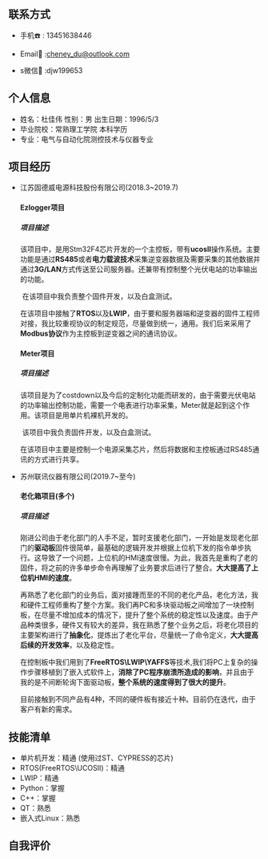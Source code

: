 ## 联系方式

+ 手机:phone: : 13451638446

+ Email:e-mail: :cheney_du@outlook.com

+ s微信:blue_book: :djw199653

## 个人信息

+ 姓名：杜佳伟	性别：男	出生日期：1996/5/3
+ 毕业院校：常熟理工学院 本科学历
+ 专业：电气与自动化院测控技术与仪器专业

## 项目经历

+ 江苏固德威电源科技股份有限公司(2018.3~2019.7)

  #### Ezlogger项目

  ##### 项目描述

  ​	该项目中，是用Stm32F4芯片开发的一个主控板，带有**ucosⅡ**操作系统。主要功能是通过**RS485**或者**电力载波技术**采集逆变器数据及需要采集的其他数据并通过**3G/LAN**方式传送至公司服务器。还兼带有控制整个光伏电站的功率输出的功能。

  ​	在该项目中我负责整个固件开发，以及白盒测试。

  ​	在该项目中接触了**RTOS**以及**LWIP**，由于要和服务器端和逆变器的固件工程师对接，我比较重视协议的制定规范，尽量做到统一，通用。我们后来采用了**Modbus协议**作为主控板到逆变器之间的通讯协议。

  #### Meter项目

  ##### 项目描述

  ​	该项目是为了costdown以及今后的定制化功能而研发的，由于需要光伏电站的功率输出控制功能，需要一个电表进行功率采集，Meter就是起到这个作用。该项目是用单片机裸机开发的。

  ​	该项目中我负责固件开发，以及白盒测试。

  ​	在该项目中主要是控制一个电源采集芯片，然后将数据和主控板通过RS485通讯的方式进行共享。

+ 苏州联讯仪器有限公司(2019.7~至今)

  #### 老化箱项目(多个)

  ##### 项目描述

  ​	刚进公司由于老化部门的人手不足，暂时支援老化部门，一开始是发现老化部门的**驱动板**固件很简单，最基础的逻辑开发并根据上位机下发的指令单步执行。这导致了一个问题，上位机的HMI速度很慢。为此，我首先是重构了老的固件，将之前的许多单步命令再理解了业务要求后进行了整合。**大大提高了上位机HMI的速度**。

  ​	再熟悉了老化部门的业务后，面对接踵而至的不同的老化产品，老化方法，我和硬件工程师重构了整个方案。我们再PC和多块驱动板之间增加了一块控制板，在尽量不增加成本的情况下，提升了整个系统的稳定性以及速度。由于产品种类很多，硬件又有较大的差异，我在熟悉了整个业务之后，将老化项目的主要架构进行了**抽象化**，提炼出了老化平台，尽量统一了命令定义，**大大提高后续的开发效率**，以及稳定性。

  ​	在控制板中我们用到了**FreeRTOS\LWIP\YAFFS**等技术,我们将PC上复杂的操作步骤移植到了嵌入式软件上，**消除了PC程序崩溃所造成的影响**，并且由于我的是不间断轮询下面驱动板，**整个系统的速度得到了很大的提升**。

  ​	目前接触到不同产品有4种，不同的硬件板有接近十种。目前仍在迭代，由于客户有新的需求。

## 技能清单

+ 单片机开发：精通  (使用过ST、CYPRESS的芯片)
+ RTOS(FreeRTOS\UCOSⅡ)：精通
+ LWIP：精通
+ Python：掌握
+ C++：掌握
+ QT：熟悉
+ 嵌入式Linux：熟悉

## 自我评价